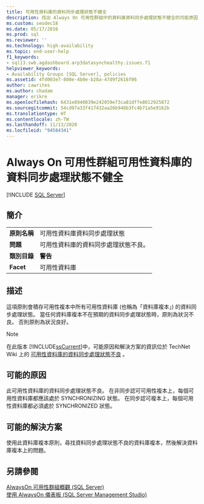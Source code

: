 ```yaml
---
title: 可用性資料庫的資料同步處理狀態不健全
description: 找出 Always On 可用性群組中的資料庫資料同步處理狀態不健全的可能原因。
ms.custom: seodec18
ms.date: 05/17/2016
ms.prod: sql
ms.reviewer: ''
ms.technology: high-availability
ms.topic: end-user-help
f1_keywords:
- sql13.swb.agdashboard.arp3datasynchealthy.issues.f1
helpviewer_keywords:
- Availability Groups [SQL Server], policies
ms.assetid: 4fd003e7-808e-4b0e-b28a-47d9f2616f06
author: cawrites
ms.author: chadam
manager: erikre
ms.openlocfilehash: 6431e8940039e242059e73ca81dffe8012925872
ms.sourcegitcommit: 54cd97a33f417432aa26b948b3fc4b71a5e9162b
ms.translationtype: HT
ms.contentlocale: zh-TW
ms.lasthandoff: 11/13/2020
ms.locfileid: "94584341"
---
```

# <a name="data-synchronization-state-of-availability-database-is-not-healthy-for-an-always-on-availability-group"></a>Always On 可用性群組可用性資料庫的資料同步處理狀態不健全
[!INCLUDE [SQL Server](../../../includes/applies-to-version/sqlserver.md)]
    
## <a name="introduction"></a>簡介  
  
|||  
|-|-|  
|**原則名稱**|可用性資料庫資料同步處理狀態|  
|**問題**|可用性資料庫的資料同步處理狀態不良。|  
|**類別目錄**|**警告**|  
|**Facet**|可用性資料庫|  
  
## <a name="description"></a>描述  
 這項原則會積存可用性複本中所有可用性資料庫 (也稱為「資料庫複本」) 的資料同步處理狀態。 當任何資料庫複本不在預期的資料同步處理狀態時，原則為狀況不良。 否則原則為狀況良好。  
  
> [!NOTE]  
>  在此版本 [!INCLUDE[ssCurrent](../../../includes/sscurrent-md.md)]中，可能原因和解決方案的資訊位於 TechNet Wiki 上的 [可用性資料庫的資料同步處理狀態不良](https://go.microsoft.com/fwlink/p/?LinkId=220858) 。  
  
## <a name="possible-causes"></a>可能的原因  
 此可用性資料庫的資料同步處理狀態不良。 在非同步認可可用性複本上，每個可用性資料庫都應該處於 SYNCHRONIZING 狀態。 在同步認可複本上，每個可用性資料庫都必須處於 SYNCHRONIZED 狀態。  
  
## <a name="possible-solution"></a>可能的解決方案  
 使用此資料庫複本原則，尋找資料同步處理狀態不良的資料庫複本，然後解決資料庫複本上的問題。  
  
## <a name="see-also"></a>另請參閱  
 [AlwaysOn 可用性群組概觀 &#40;SQL Server&#41;](~/database-engine/availability-groups/windows/overview-of-always-on-availability-groups-sql-server.md)   
 [使用 AlwaysOn 儀表板 &#40;SQL Server Management Studio&#41;](~/database-engine/availability-groups/windows/use-the-always-on-dashboard-sql-server-management-studio.md)  
  
  


